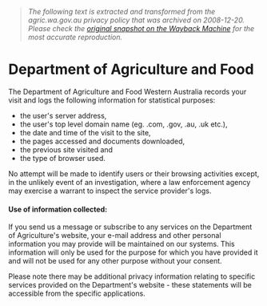 > *The following text is extracted and transformed from the agric.wa.gov.au privacy policy that was archived on 2008-12-20. Please check the [original snapshot on the Wayback Machine](https://web.archive.org/web/20081220122747id_/http%3A//www.agric.wa.gov.au/privacy.htm) for the most accurate reproduction.*

# Department of Agriculture and Food

The Department of Agriculture and Food Western Australia records your visit and logs the following information for statistical purposes:

  * the user's server address,
  * the user's top level domain name (eg. .com, .gov, .au, .uk etc.),
  * the date and time of the visit to the site,
  * the pages accessed and documents downloaded,
  * the previous site visited and
  * the type of browser used.



No attempt will be made to identify users or their browsing activities except, in the unlikely event of an investigation, where a law enforcement agency may exercise a warrant to inspect the service provider's logs.

#### Use of information collected:

If you send us a message or subscribe to any services on the Department of Agriculture's website, your e-mail address and other personal information you may provide will be maintained on our systems. This information will only be used for the purpose for which you have provided it and will not be used for any other purpose without your consent.

Please note there may be additional privacy information relating to specific services provided on the Department's website - these statements will be accessible from the specific applications.
